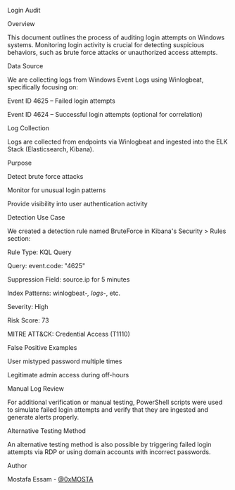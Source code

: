 Login Audit

Overview

This document outlines the process of auditing login attempts on Windows systems. Monitoring login activity is crucial for detecting suspicious behaviors, such as brute force attacks or unauthorized access attempts.

Data Source

We are collecting logs from Windows Event Logs using Winlogbeat, specifically focusing on:

Event ID 4625 – Failed login attempts

Event ID 4624 – Successful login attempts (optional for correlation)

Log Collection

Logs are collected from endpoints via Winlogbeat and ingested into the ELK Stack (Elasticsearch, Kibana).

Purpose

Detect brute force attacks

Monitor for unusual login patterns

Provide visibility into user authentication activity

Detection Use Case

We created a detection rule named BruteForce in Kibana's Security > Rules section:

Rule Type: KQL Query

Query: event.code: "4625"

Suppression Field: source.ip for 5 minutes

Index Patterns: winlogbeat-*, logs-*, etc.

Severity: High

Risk Score: 73

MITRE ATT&CK: Credential Access (T1110)

False Positive Examples

User mistyped password multiple times

Legitimate admin access during off-hours

Manual Log Review

For additional verification or manual testing, PowerShell scripts were used to simulate failed login attempts and verify that they are ingested and generate alerts properly.

Alternative Testing Method

An alternative testing method is also possible by triggering failed login attempts via RDP or using domain accounts with incorrect passwords.

Author

Mostafa Essam - [@0xMOSTA](https://github.com/0xMOSTA-FU)
